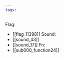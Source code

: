 ```yaml
---
tags:
---
```

Flag:
- [[flag_11398]]
Sound:
- [[sound_43]]
- [[sound_17]]
Fn:
- [[sub000_function24]]
